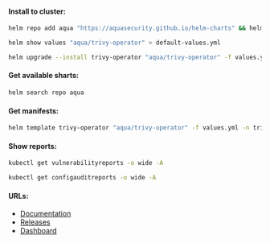 #### Install to cluster:
```bash
helm repo add aqua "https://aquasecurity.github.io/helm-charts" && helm repo update
```
```bash
helm show values "aqua/trivy-operator" > default-values.yml
```
```bash
helm upgrade --install trivy-operator "aqua/trivy-operator" -f values.yml -n trivy-system --create-namespace
```

#### Get available sharts:
```bash
helm search repo aqua
```

#### Get manifests:
```bash
helm template trivy-operator "aqua/trivy-operator" -f values.yml -n trivy-system > manifests.yml
```

#### Show reports:
```bash
kubectl get vulnerabilityreports -o wide -A
```
```bash
kubectl get configauditreports -o wide -A
```

#### URLs:
- [Documentation](https://aquasecurity.github.io/trivy-operator/latest)
- [Releases](https://github.com/aquasecurity/trivy-operator/releases)
- [Dashboard](https://grafana.com/grafana/dashboards/16337-trivy-operator-vulnerabilities/)
